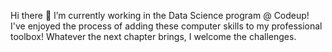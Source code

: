 Hi there 👋
I’m currently working in the Data Science program @ Codeup!
I've enjoyed the process of adding these computer skills to my professional toolbox!
Whatever the next chapter brings, I welcome the challenges.
